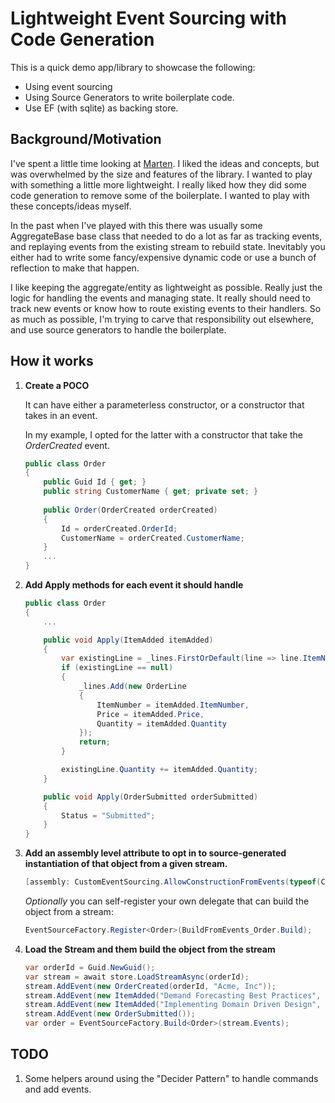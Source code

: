 # Lightweight Event Sourcing with Code Generation

This is a quick demo app/library to showcase the following:
 - Using event sourcing
 - Using Source Generators to write boilerplate code.
 - Use EF (with sqlite) as backing store.

## Background/Motivation

I've spent a little time looking at [Marten](https://martendb.io/). I liked the ideas and concepts, but was overwhelmed by the size and features of the library. I wanted to play with something a little more lightweight. I really liked how they did some code generation to remove some of the boilerplate. I wanted to play with these concepts/ideas myself.

In the past when I've played with this there was usually some AggregateBase base class that needed to do a lot as far as tracking events, and replaying events from the existing stream to rebuild state. Inevitably you either had to write some fancy/expensive dynamic code or use a bunch of reflection to make that happen.

I like keeping the aggregate/entity as lightweight as possible. Really just the logic for handling the events and managing state. It really should need to track new events or know how to route existing events to their handlers. So as much as possible, I'm trying to carve that responsibility out elsewhere, and use source generators to handle the boilerplate.

## How it works

1. **Create a POCO**

    It can have either a parameterless constructor, or a constructor that takes in an event.
    
    In my example, I opted for the latter with a constructor that take the _OrderCreated_ event.

    ```csharp
    public class Order
    {
        public Guid Id { get; }
        public string CustomerName { get; private set; }
        
        public Order(OrderCreated orderCreated)
        {
            Id = orderCreated.OrderId;
            CustomerName = orderCreated.CustomerName;
        }
        ...
    }
    ```
    
2. **Add Apply methods for each event it should handle**

    ```csharp
    public class Order
    {
        ...
    
        public void Apply(ItemAdded itemAdded)
        {
            var existingLine = _lines.FirstOrDefault(line => line.ItemNumber == itemAdded.ItemNumber);
            if (existingLine == null)
            {
                _lines.Add(new OrderLine
                {
                    ItemNumber = itemAdded.ItemNumber,
                    Price = itemAdded.Price,
                    Quantity = itemAdded.Quantity
                });
                return;
            }
    
            existingLine.Quantity += itemAdded.Quantity;
        }
    
        public void Apply(OrderSubmitted orderSubmitted)
        {
            Status = "Submitted";
        }
    }
    ```

3. **Add an assembly level attribute to opt in to source-generated instantiation of that object from a given stream.**

    ```csharp
   [assembly: CustomEventSourcing.AllowConstructionFromEvents(typeof(CustomEventSourcing.Procurement.Order))]
   ```
   
    _Optionally_ you can self-register your own delegate that can build the object from a stream:

    ```csharp
   EventSourceFactory.Register<Order>(BuildFromEvents_Order.Build);
    ```
   
4. **Load the Stream and them build the object from the stream**

    ```csharp
   var orderId = Guid.NewGuid();
    var stream = await store.LoadStreamAsync(orderId);
    stream.AddEvent(new OrderCreated(orderId, "Acme, Inc"));
    stream.AddEvent(new ItemAdded("Demand Forecasting Best Practices", 34.99m));
    stream.AddEvent(new ItemAdded("Implementing Domain Driven Design", 54.99m));
    stream.AddEvent(new OrderSubmitted());
    var order = EventSourceFactory.Build<Order>(stream.Events);

    ```
   

## TODO

1. Some helpers around using the "Decider Pattern" to handle commands and add events.
